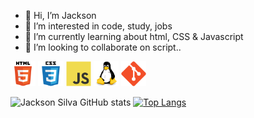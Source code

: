 - 👋 Hi, I’m Jackson
- 👀 I’m interested in code, study, jobs
- 🌱 I’m currently learning about html, CSS & Javascript
- 💞️ I’m looking to collaborate on script..

<div>
  <img width="8%" src="https://raw.githubusercontent.com/devicons/devicon/master/icons/html5/html5-original-wordmark.svg" alt="HTML" >
  <img width="8%" src="https://raw.githubusercontent.com/devicons/devicon/master/icons/css3/css3-original-wordmark.svg" alt="CSS">
  <img width="8%" src="https://raw.githubusercontent.com/devicons/devicon/master/icons/javascript/javascript-original.svg" alt="JavaScript">
  <img width="8%" src="https://raw.githubusercontent.com/devicons/devicon/master/icons/linux/linux-original.svg" alt="linux">
  <img width="8%" src="https://raw.githubusercontent.com/devicons/devicon/master/icons/git/git-original.svg" alt="git">
</div>

![Jackson Silva GitHub stats](https://github-readme-stats.vercel.app/api?username=cajui54&show_icons=true)
[![Top Langs](https://github-readme-stats.vercel.app/api/top-langs/?username=cajui54&layout=compact)](https://github.com/anuraghazra/github-readme-stats)
